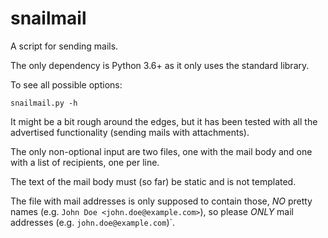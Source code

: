 # snailmail

A script for sending mails.

The only dependency is Python 3.6+ as it only uses the standard library.

To see all possible options:
```
snailmail.py -h
```

It might be a bit rough around the edges, but it has been tested with all the
advertised functionality (sending mails with attachments).

The only non-optional input are two files, one with the mail body and one with a
list of recipients, one per line.

The text of the mail body must (so far) be static and is not templated.

The file with mail addresses is only supposed to contain those, _NO_ pretty
names (e.g. `John Doe <john.doe@example.com>`), so please _ONLY_ mail addresses
(e.g. `john.doe@example.com`)`.
